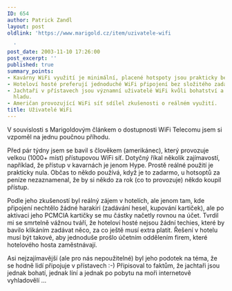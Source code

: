 ```yaml
---
ID: 654
author: Patrick Zandl
layout: post
oldlink: 'https://www.marigold.cz/item/uzivatele-wifi

  '
post_date: 2003-11-10 17:26:00
post_excerpt: ''
published: true
summary_points:
- Kavárny WiFi využití je minimální, placené hotspoty jsou prakticky bez zájmu.
- Hoteloví hosté preferují jednoduché WiFi připojení bez složitého zadávání údajů.
- Jachtaři v přístavech jsou významní uživatelé WiFi kvůli bohatství a internetovému
  hladu.
- Američan provozující WiFi síť sdílel zkušenosti o reálném využití.
title: Uživatelé WiFi
---
```


<p>
V souvislosti s Marigoldovým článkem o dostupnosti WiFi Telecomu jsem si vzpoměl na jednu&#160;poučnou příhodu.</p>

<p>
Před pár týdny jsem se bavil s člověkem (amerikánec), který provozuje velkou (1000+ míst) přístupovou&#160;WiFi síť. Dotyčný říkal několik zajímavostí, například, že přístup v kavarnách je jenom Hype. Prostě reálné použití je prakticky nula. Občas to někdo používá, když je to zadarmo, u hotsoptů za peníze nezaznamenal, že by si někdo za rok (co to provozuje) někdo koupil přístup.</p>

<p>
Podle jeho zkušeností byl reálný zájem v hotelích, ale jenom tam, kde připojení nechtělo žádné harakiri (zadávání hesel, kupování kartiček), ale po aktivaci jeho PCMCIA kartičky se mu částky načetly rovnou na účet. Tvrdil mi se smrtelně vážnou tváří, že hoteloví hosté nejsou žádní techies, které by bavilo klikáním zadávat něco, za co ještě musí extra platit. Řešení v hotelu musí být takové, aby jednoduše prošlo účetním oddělením firem, které hotelového hosta zaměstnávají.</p>

<p>
Asi nejzajímavější (ale pro nás nepoužitelné)&#160;byl jeho podotek na téma, že se hodně lidí připojuje v přístavech :-) Připisoval to faktům, že jachtaři jsou jednak bohatí, jednak líní&#160;a jednak po pobytu na moři internetově vyhladovělí ...</p>